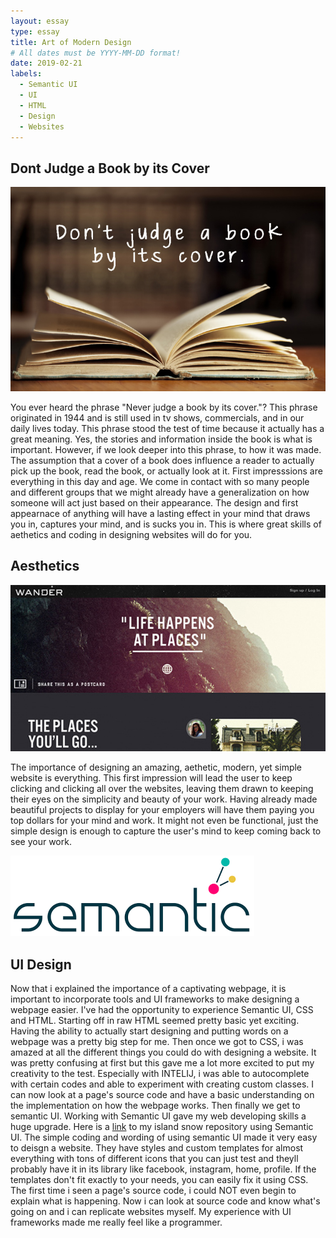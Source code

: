 ```yaml
---
layout: essay
type: essay
title: Art of Modern Design 
# All dates must be YYYY-MM-DD format!
date: 2019-02-21
labels:
  - Semantic UI
  - UI
  - HTML
  - Design
  - Websites
---
```



## Dont Judge a Book by its Cover

<img class="ui medium left circular floated image" src="../images/book.jpg">

  You ever heard the phrase "Never judge a book by its cover."? This phrase originated in 1944 and is still used in tv shows, commercials, and in our daily lives today. This phrase stood the test of time because it actually has a great meaning. Yes, the stories and information inside the book is what is important. However, if we look deeper into this phrase, to how it was made. The assumption that a cover of a book does influence a reader to actually pick up the book, read the book, or actually look at it. First impresssions are everything in this day and age. We come in contact with so many people and different groups that we might already have a generalization on how someone will act just based on their appearance. The design and first appearnace of anything will have a lasting effect in your mind that draws you in, captures your mind, and is sucks you in. This is where great skills of aethetics and coding in designing websites will do for you. 

## Aesthetics

<img class="ui medium right circular floated image" src="../images/website.jpg">
  
  The importance of designing an amazing, aethetic, modern, yet simple website is everything. This first impression will lead the user to keep clicking and clicking all over the websites, leaving them drawn to keeping their eyes on the simplicity and beauty of your work. Having already made beautiful projects to display for your employers will have them paying you top dollars for your mind and work. It might not even be functional, just the simple design is enough to capture the user's mind to keep coming back to see your work. 
  
<img class="ui large centered floated image" src="../images/semantic.png">

## UI Design

  Now that i explained the importance of a captivating webpage, it is important to incorporate tools and UI frameworks to make designing a webpage easier. I've had the opportunity to experience Semantic UI, CSS and HTML. Starting off in raw HTML seemed pretty basic yet exciting. Having the ability to actually start designing and putting words on a webpage was a pretty big step for me. Then once we got to CSS, i was amazed at all the different things you could do with designing a website. It was pretty confusing at first but this gave me a lot more excited to put my creativity to the test. Especially with INTELIJ, i was able to autocomplete with certain codes and able to experiment with creating custom classes. I can now look at a page's source code and have a basic understanding on the implementation on how the webpage works. Then finally we get to semantic UI. Working with Semantic UI gave my web developing skills a huge upgrade. Here is a [link](https://github.com/Tabalbar/islandsnow) to my island snow repository using Semantic UI. The simple coding and wording of using semantic UI made it very easy to deisgn a website. They have styles and custom templates for almost everything with tons of different icons that you can just test and theyll probably have it in its library like facebook, instagram, home, profile. If the templates don't fit exactly to your needs, you can easily fix it using CSS. The first time i seen a page's source code, i could NOT even begin to explain what is happening. Now i can look at source code and know what's going on and i can replicate websites myself. My experience with UI frameworks made me really feel like a programmer. 
